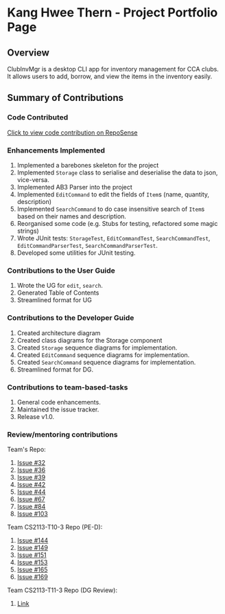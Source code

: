# Kang Hwee Thern - Project Portfolio Page

## Overview
ClubInvMgr is a desktop CLI app for inventory management for CCA clubs. It allows users to add, borrow, and view the items in the inventory easily.

## Summary of Contributions
### Code Contributed
[Click to view code contribution on RepoSense](https://nus-cs2113-ay2122s2.github.io/tp-dashboard/?search=&sort=groupTitle&sortWithin=title&timeframe=commit&mergegroup=&groupSelect=groupByRepos&breakdown=true&checkedFileTypes=docs~functional-code~test-code~other&since=2022-02-18&tabOpen=true&tabType=authorship&tabAuthor=IncompetentDev&tabRepo=AY2122S2-CS2113-F10-2%2Ftp%5Bmaster%5D&authorshipIsMergeGroup=false&authorshipFileTypes=docs~functional-code~test-code~other&authorshipIsBinaryFileTypeChecked=false)

### Enhancements Implemented
1. Implemented a barebones skeleton for the project
2. Implemented `Storage` class to serialise and deserialise the data to json, vice-versa.
3. Implemented AB3 Parser into the project
4. Implemented `EditCommand` to edit the fields of `Item`s (name, quantity, description)
5. Implemented `SearchCommand` to do case insensitive search of `Item`s based on their names and description.
6. Reorganised some code (e.g. Stubs for testing, refactored some magic strings)
7. Wrote JUnit tests: `StorageTest`, `EditCommandTest`, `SearchCommandTest`, `EditCommandParserTest`, `SearchCommandParserTest`.
8. Developed some utilities for JUnit testing.

### Contributions to the User Guide
1. Wrote the UG for `edit`, `search`.
2. Generated Table of Contents
3. Streamlined format for UG

### Contributions to the Developer Guide
1. Created architecture diagram
2. Created class diagrams for the Storage component
3. Created `Storage` sequence diagrams for implementation.
4. Created `EditCommand` sequence diagrams for implementation.
5. Created `SearchCommand` sequence diagrams for implementation.
6. Streamlined format for DG.

### Contributions to team-based-tasks
1. General code enhancements.
2. Maintained the issue tracker.
3. Release v1.0.

### Review/mentoring contributions
Team's Repo:
1. [Issue #32](https://github.com/AY2122S2-CS2113-F10-2/tp/issues/32)
2. [Issue #36](https://github.com/AY2122S2-CS2113-F10-2/tp/issues/36)
3. [Issue #39](https://github.com/AY2122S2-CS2113-F10-2/tp/issues/39)
4. [Issue #42](https://github.com/AY2122S2-CS2113-F10-2/tp/issues/42)
5. [Issue #44](https://github.com/AY2122S2-CS2113-F10-2/tp/issues/44)
6. [Issue #67](https://github.com/AY2122S2-CS2113-F10-2/tp/issues/67)
7. [Issue #84](https://github.com/AY2122S2-CS2113-F10-2/tp/issues/84)
8. [Issue #103](https://github.com/AY2122S2-CS2113-F10-2/tp/issues/84)

Team CS2113-T10-3 Repo (PE-D):
1. [Issue #144](https://github.com/AY2122S2-CS2113T-T10-3/tp/issues/144)
2. [Issue #149](https://github.com/AY2122S2-CS2113T-T10-3/tp/issues/149)
3. [Issue #151](https://github.com/AY2122S2-CS2113T-T10-3/tp/issues/151)
4. [Issue #153](https://github.com/AY2122S2-CS2113T-T10-3/tp/issues/153)
5. [Issue #165](https://github.com/AY2122S2-CS2113T-T10-3/tp/issues/165)
6. [Issue #169](https://github.com/AY2122S2-CS2113T-T10-3/tp/issues/169)

Team CS2113-T11-3 Repo (DG Review):
1. [Link](https://github.com/nus-cs2113-AY2122S2/tp/pull/34#pullrequestreview-928370369)
